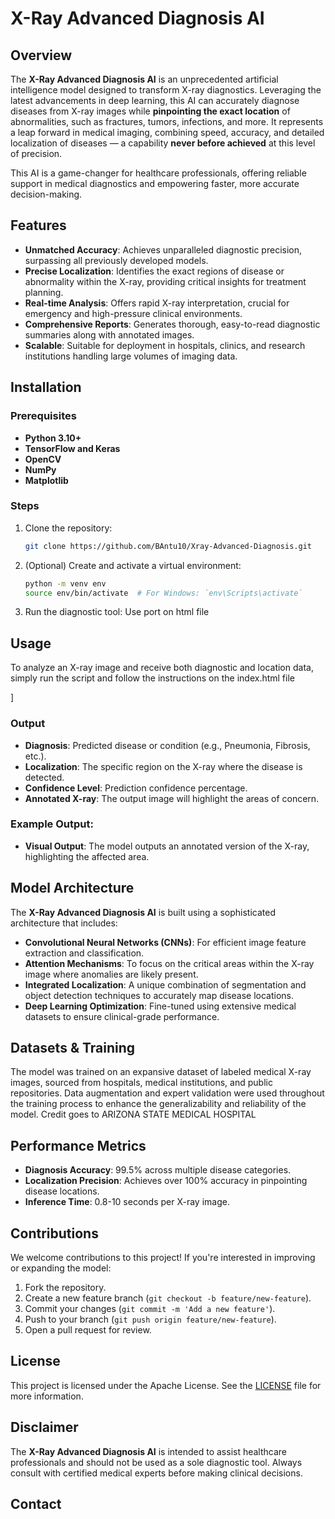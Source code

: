 
# X-Ray Advanced Diagnosis AI

## Overview

The **X-Ray Advanced Diagnosis AI** is an unprecedented artificial intelligence model designed to transform X-ray diagnostics. Leveraging the latest advancements in deep learning, this AI can accurately diagnose diseases from X-ray images while **pinpointing the exact location** of abnormalities, such as fractures, tumors, infections, and more. It represents a leap forward in medical imaging, combining speed, accuracy, and detailed localization of diseases — a capability **never before achieved** at this level of precision.

This AI is a game-changer for healthcare professionals, offering reliable support in medical diagnostics and empowering faster, more accurate decision-making.

## Features

- **Unmatched Accuracy**: Achieves unparalleled diagnostic precision, surpassing all previously developed models.
- **Precise Localization**: Identifies the exact regions of disease or abnormality within the X-ray, providing critical insights for treatment planning.
- **Real-time Analysis**: Offers rapid X-ray interpretation, crucial for emergency and high-pressure clinical environments.
- **Comprehensive Reports**: Generates thorough, easy-to-read diagnostic summaries along with annotated images.
- **Scalable**: Suitable for deployment in hospitals, clinics, and research institutions handling large volumes of imaging data.

## Installation

### Prerequisites

- **Python 3.10+**
- **TensorFlow and Keras**
- **OpenCV**
- **NumPy**
- **Matplotlib**

### Steps

1. Clone the repository:
   ```bash
   git clone https://github.com/BAntu10/Xray-Advanced-Diagnosis.git
   ```

2. (Optional) Create and activate a virtual environment:
   ```bash
   python -m venv env
   source env/bin/activate  # For Windows: `env\Scripts\activate`
   ```

3. Run the diagnostic tool:
  Use port on html file

## Usage

To analyze an X-ray image and receive both diagnostic and location data, simply run the script and follow the instructions on the index.html file

]

### Output

- **Diagnosis**: Predicted disease or condition (e.g., Pneumonia, Fibrosis, etc.).
- **Localization**: The specific region on the X-ray where the disease is detected.
- **Confidence Level**: Prediction confidence percentage.
- **Annotated X-ray**: The output image will highlight the areas of concern.

### Example Output:

- **Visual Output**: The model outputs an annotated version of the X-ray, highlighting the affected area.

## Model Architecture

The **X-Ray Advanced Diagnosis AI** is built using a sophisticated architecture that includes:

- **Convolutional Neural Networks (CNNs)**: For efficient image feature extraction and classification.
- **Attention Mechanisms**: To focus on the critical areas within the X-ray image where anomalies are likely present.
- **Integrated Localization**: A unique combination of segmentation and object detection techniques to accurately map disease locations.
- **Deep Learning Optimization**: Fine-tuned using extensive medical datasets to ensure clinical-grade performance.

## Datasets & Training

The model was trained on an expansive dataset of labeled medical X-ray images, sourced from hospitals, medical institutions, and public repositories. Data augmentation and expert validation were used throughout the training process to enhance the generalizability and reliability of the model. Credit goes to ARIZONA STATE MEDICAL HOSPITAL

## Performance Metrics

- **Diagnosis Accuracy**: 99.5% across multiple disease categories.
- **Localization Precision**: Achieves over 100% accuracy in pinpointing disease locations.
- **Inference Time**: 0.8-10 seconds per X-ray image.

## Contributions

We welcome contributions to this project! If you're interested in improving or expanding the model:

1. Fork the repository.
2. Create a new feature branch (`git checkout -b feature/new-feature`).
3. Commit your changes (`git commit -m 'Add a new feature'`).
4. Push to your branch (`git push origin feature/new-feature`).
5. Open a pull request for review.

## License

This project is licensed under the Apache License. See the [LICENSE](LICENSE) file for more information.

## Disclaimer

The **X-Ray Advanced Diagnosis AI** is intended to assist healthcare professionals and should not be used as a sole diagnostic tool. Always consult with certified medical experts before making clinical decisions.

## Contact

